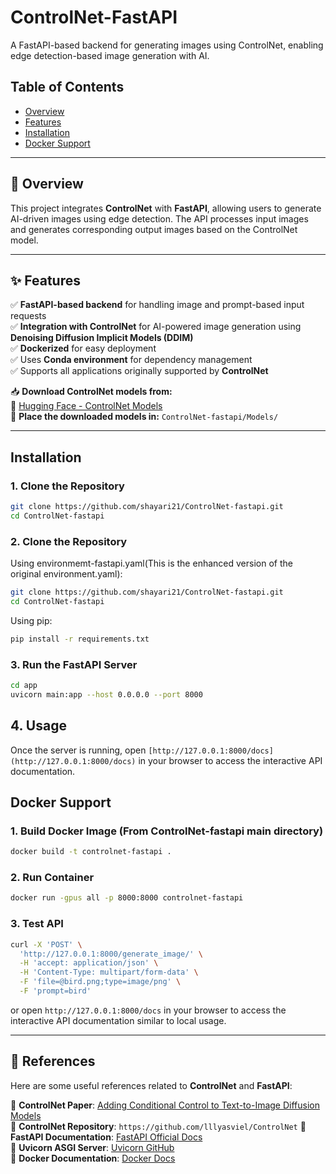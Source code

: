 # ControlNet-FastAPI  

A FastAPI-based backend for generating images using ControlNet, enabling edge detection-based image generation with AI.  

## Table of Contents  
- [Overview](#overview)  
- [Features](#features)  
- [Installation](#installation)  
- [Docker Support](#docker-support)  

---

## 📝 Overview  

This project integrates **ControlNet** with **FastAPI**, allowing users to generate AI-driven images using edge detection. The API processes input images and generates corresponding output images based on the ControlNet model.  

---

## ✨ Features  

✅ **FastAPI-based backend** for handling image and prompt-based input requests  
✅ **Integration with ControlNet** for AI-powered image generation using **Denoising Diffusion Implicit Models (DDIM)**  
✅ **Dockerized** for easy deployment  
✅ Uses **Conda environment** for dependency management  
✅ Supports all applications originally supported by **ControlNet**  

📥 **Download ControlNet models from:**  
🔗 [Hugging Face - ControlNet Models](https://huggingface.co/lllyasviel/ControlNet/tree/main/models)  
📁 **Place the downloaded models in:** `ControlNet-fastapi/Models/`  

---

## Installation  

### 1. Clone the Repository  

```bash
git clone https://github.com/shayari21/ControlNet-fastapi.git
cd ControlNet-fastapi
```
### 2. Clone the Repository  

Using environmemt-fastapi.yaml(This is the enhanced version of the original environment.yaml):
```bash
git clone https://github.com/shayari21/ControlNet-fastapi.git
cd ControlNet-fastapi
```
Using pip:
```bash
pip install -r requirements.txt
```
### 3. Run the FastAPI Server
```bash
cd app
uvicorn main:app --host 0.0.0.0 --port 8000
```
## 4. Usage
Once the server is running, open `[http://127.0.0.1:8000/docs](http://127.0.0.1:8000/docs)` in your browser to access the interactive API documentation.

## Docker Support
### 1. Build Docker Image (From ControlNet-fastapi main directory)

```bash
docker build -t controlnet-fastapi .
```
### 2. Run Container

```bash
docker run -gpus all -p 8000:8000 controlnet-fastapi
```
### 3. Test API 
```bash
curl -X 'POST' \
  'http://127.0.0.1:8000/generate_image/' \
  -H 'accept: application/json' \
  -H 'Content-Type: multipart/form-data' \
  -F 'file=@bird.png;type=image/png' \
  -F 'prompt=bird'
```
or open `http://127.0.0.1:8000/docs` in your browser to access the interactive API documentation similar to local usage.


---

## 📖 References  

Here are some useful references related to **ControlNet** and **FastAPI**:  

🔗 **ControlNet Paper**: [Adding Conditional Control to Text-to-Image Diffusion Models](https://arxiv.org/abs/2302.05543)  
🔗 **ControlNet Repository**: `https://github.com/lllyasviel/ControlNet` 
🔗 **FastAPI Documentation**: [FastAPI Official Docs](https://fastapi.tiangolo.com/)  
🔗 **Uvicorn ASGI Server**: [Uvicorn GitHub](https://github.com/encode/uvicorn)  
🔗 **Docker Documentation**: [Docker Docs](https://docs.docker.com/)  


